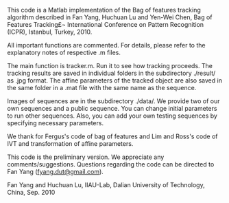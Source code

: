 This code is a Matlab implementation of the Bag of features tracking algorithm
described in
       Fan Yang, Huchuan Lu and Yen-Wei Chen, Bag of Features Tracking£¬
       International Conference on Pattern Recognition (ICPR), Istanbul, Turkey, 2010.

All important functions are commented. For details, please refer to the explanatory 
notes of respective .m files. 

The main function is tracker.m. Run it to see how tracking proceeds. The tracking 
results are saved in individual folders in the subdirectory ./result/ as .jpg format.
The affine parameters of the tracked object are also saved in the same folder in a
.mat file with the same name as the sequence. 

Images of sequences are in the subdirectory ./data/. We provide two of our own 
sequences and a public sequence. You can change initial parameters to run other 
sequences. Also, you can add your own testing sequences by specifying necessary 
parameters.

We thank for Fergus's code of bag of features and Lim and Ross's code of IVT 
and transformation of affine parameters.  

This code is the preliminary version. We appreciate any comments/suggestions. 
Questions regarding the code can be directed to Fan Yang (fyang.dut@gmail.com).

Fan Yang and Huchuan Lu, 
IIAU-Lab, Dalian University of Technology, China,
Sep. 2010
